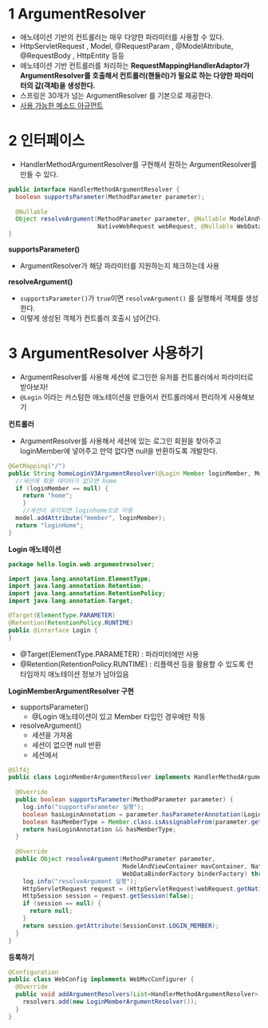 # 1 ArgumentResolver

* 애노테이션 기반의 컨트롤러는 매우 다양한 파라미터를 사용할 수 있다.
* HttpServletRequest , Model, @RequestParam , @ModelAttribute, @RequestBody , HttpEntity 등등
* 애노테이션 기반 컨트롤러를 처리하는 **RequestMappingHandlerAdaptor가 ArgumentResolver를 호출해서 컨트롤러(핸들러)가 필요로 하는 다양한 파라미터의 값(객체)을 생성한다.**
* 스프링은 30개가 넘는 ArgumentResolver 를 기본으로 제공한다.
* [사용 가능한 메소드 아규먼트](https://docs.spring.io/spring-framework/docs/current/reference/html/web.html#mvc-ann-arguments)



# 2 인터페이스

* HandlerMethodArgumentResolver를 구현해서 원하는 ArgumentResolver를 만들 수 있다.

```java
public interface HandlerMethodArgumentResolver {
  boolean supportsParameter(MethodParameter parameter);
  
  @Nullable
  Object resolveArgument(MethodParameter parameter, @Nullable ModelAndViewContainer mavContainer,
                         NativeWebRequest webRequest, @Nullable WebDataBinderFactory binderFactory) throws Exception;
}
```

 **supportsParameter()**

* ArgumentResolver가 해당 파라미터를 지원하는지 체크하는데 사용

**resolveArgument()**

*  `supportsParameter()`가 `true`이면 `resolveArgument()` 를 실행해서 객체를 생성한다.
* 이렇게 생성된 객체가 컨트롤러 호출시 넘어간다.



# 3 ArgumentResolver 사용하기

* ArgumentResolver를 사용해 세션에 로그인한 유저를 컨트롤러에서 파라미터로 받아보자!
* `@Login` 이라는 커스텀한 애노테이션을 만들어서 컨트롤러에서 편리하게 사용해보기



**컨트롤러**

* ArgumentResolver를 사용해서 세션에 있는 로그인 회원을 찾아주고 loginMember에 넣어주고 만약 없다면 null을 반환하도록 개발한다.

```java
@GetMapping("/")
public String homeLoginV3ArgumentResolver(@Login Member loginMember, Model model) {
  //세션에 회원 데이터가 없으면 home 
  if (loginMember == null) {
  	return "home";
	}
	//세션이 유지되면 loginhome으로 이동
  model.addAttribute("member", loginMember); 
  return "loginHome";
}
```



**Login 애노테이션**

```java
package hello.login.web.argumentresolver;

import java.lang.annotation.ElementType;
import java.lang.annotation.Retention;
import java.lang.annotation.RetentionPolicy;
import java.lang.annotation.Target;

@Target(ElementType.PARAMETER)
@Retention(RetentionPolicy.RUNTIME)
public @interface Login {
}
```

* @Target(ElementType.PARAMETER) : 파라미터에만 사용
* @Retention(RetentionPolicy.RUNTIME) : 리플렉션 등을 활용할 수 있도록 런타임까지 애노테이션 정보가 남아있음



**LoginMemberArgumentResolver 구현**

* supportsParameter()
  * @Login 애노테이션이 있고 Member 타입인 경우에만 작동
* resolveArgument()
  * 세션을 가져옴
  * 세션이 없으면 null 반환
  * 세션에서

```java
@Slf4j
public class LoginMemberArgumentResolver implements HandlerMethodArgumentResolver {
  
  @Override
  public boolean supportsParameter(MethodParameter parameter) { 
    log.info("supportsParameter 실행");                                                             
    boolean hasLoginAnnotation = parameter.hasParameterAnnotation(Login.class);
    boolean hasMemberType = Member.class.isAssignableFrom(parameter.getParameterType());
    return hasLoginAnnotation && hasMemberType;
  }
  
  @Override
  public Object resolveArgument(MethodParameter parameter,
                                ModelAndViewContainer mavContainer, NativeWebRequest webRequest,
                                WebDataBinderFactory binderFactory) throws Exception {
    log.info("resolveArgument 실행");
    HttpServletRequest request = (HttpServletRequest)webRequest.getNativeRequest();
    HttpSession session = request.getSession(false);
    if (session == null) {
      return null;
    }
    return session.getAttribute(SessionConst.LOGIN_MEMBER);
  }
}
```



**등록하기**

```java
@Configuration
public class WebConfig implements WebMvcConfigurer {
  @Override
  public void addArgumentResolvers(List<HandlerMethodArgumentResolver> resolvers) {
    resolvers.add(new LoginMemberArgumentResolver());
  }
}
```